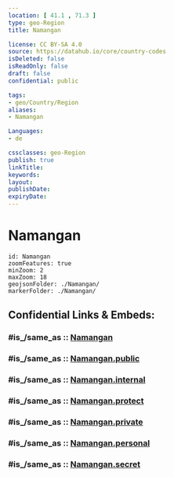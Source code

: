 ```yaml
---
location: [ 41.1 , 71.3 ] 
type: geo-Region
title: Namangan

license: CC BY-SA 4.0
source: https://datahub.io/core/country-codes
isDeleted: false
isReadOnly: false
draft: false
confidential: public

tags:
- geo/Country/Region
aliases:
- Namangan

Languages:
- de

cssclasses: geo-Region
publish: true
linkTitle: 
keywords: 
layout: 
publishDate: 
expiryDate: 
---
```


# Namangan

```leaflet
id: Namangan
zoomFeatures: true 
minZoom: 2 
maxZoom: 18
geojsonFolder: ./Namangan/
markerFolder: ./Namangan/
```


## Confidential Links & Embeds: 

### #is_/same_as :: [Namangan](/_Standards/Earth/Continent/Asia/Asia~Central/Uzbekistan/Regions~Uzbekistan/Namangan.md) 

### #is_/same_as :: [Namangan.public](/_public/Earth/Continent/Asia/Asia~Central/Uzbekistan/Regions~Uzbekistan/Namangan.public.md) 

### #is_/same_as :: [Namangan.internal](/_internal/Earth/Continent/Asia/Asia~Central/Uzbekistan/Regions~Uzbekistan/Namangan.internal.md) 

### #is_/same_as :: [Namangan.protect](/_protect/Earth/Continent/Asia/Asia~Central/Uzbekistan/Regions~Uzbekistan/Namangan.protect.md) 

### #is_/same_as :: [Namangan.private](/_private/Earth/Continent/Asia/Asia~Central/Uzbekistan/Regions~Uzbekistan/Namangan.private.md) 

### #is_/same_as :: [Namangan.personal](/_personal/Earth/Continent/Asia/Asia~Central/Uzbekistan/Regions~Uzbekistan/Namangan.personal.md) 

### #is_/same_as :: [Namangan.secret](/_secret/Earth/Continent/Asia/Asia~Central/Uzbekistan/Regions~Uzbekistan/Namangan.secret.md)

